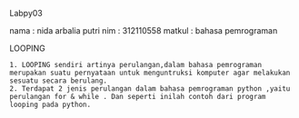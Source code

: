 Labpy03

nama : nida arbalia putri
nim : 312110558
matkul : bahasa pemrograman


LOOPING

    1. LOOPING sendiri artinya perulangan,dalam bahasa pemrograman merupakan suatu pernyataan untuk menguntruksi komputer agar melakukan sesuatu secara berulang.
    2. Terdapat 2 jenis perulangan dalam bahasa pemrograman python ,yaitu perulangan for & while . Dan seperti inilah contoh dari program looping pada python.
